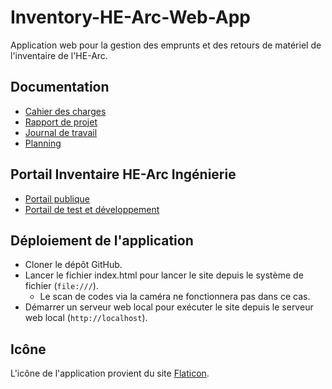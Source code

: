 # Inventory-HE-Arc-Web-App
Application web pour la gestion des emprunts et des retours de matériel de l'inventaire de l'HE-Arc.

## Documentation
* [Cahier des charges](https://github.com/HE-Arc/Inventory-HE-Arc-Web-App/blob/master/doc/Cahier%20des%20charges.md)
* [Rapport de projet]()
* [Journal de travail](https://github.com/HE-Arc/Inventory-HE-Arc-Web-App/blob/master/doc/Journal%20de%20travail.md)
* [Planning](https://github.com/HE-Arc/Inventory-HE-Arc-Web-App/blob/master/doc/Planning.png)

## Portail Inventaire HE-Arc Ingénierie
* [Portail publique](https://inventory.ing.he-arc.ch/)
* [Portail de test et développement](https://inventory-dev.ing.he-arc.ch/)

## Déploiement de l'application
* Cloner le dépôt GitHub.
* Lancer le fichier index.html pour lancer le site depuis le système de fichier (`file:///`).
  * Le scan de codes via la caméra ne fonctionnera pas dans ce cas.
* Démarrer un serveur web local pour exécuter le site depuis le serveur web local (`http://localhost`).

## Icône
L'icône de l'application provient du site [Flaticon](https://www.flaticon.com/free-icon/package_126165).